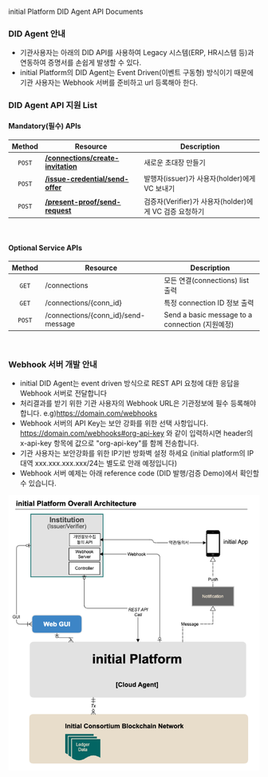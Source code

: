 <p>initial Platform DID Agent API Documents</p>

### DID Agent 안내 
- 기관사용자는 아래의 DID API를 사용하여 Legacy 시스템(ERP, HR시스템 등)과 연동하여 증명서를 손쉽게 발생할 수 있다.
- initial Platform의 DID Agent는 Event Driven(이벤트 구동형) 방식이기 때문에 기관 사용자는 Webhook 서버를 준비하고 url 등록해아 한다.

### DID Agent API 지원 List

#### Mandatory(필수) APIs

   Method  | Resource | Description 
  :---: | --- | --- 
  `POST` | **[/connections/create-invitation](../auto_connection/#step-1-faber-alice-create-invitation-send-invitation)** | 새로운 초대장 만들기 
  `POST` | **[/issue-credential/send-offer](#)** | 발행자(issuer)가 사용자(holder)에게 VC 보내기
  `POST` | **[/present-proof/send-request](#)** | 검증자(Verifier)가 사용자(holder)에게 VC 검증 요청하기 

<br>

#### Optional Service APIs

   Method  | Resource | Description 
  :---: | --- | --- 
  `GET` | /connections | 모든 연결(connections) list 출력
  `GET` | /connections/{conn_id} | 특정 connection ID 정보 출력
  `POST` | /connections/{conn_id}/send-message| Send a basic message to a connection (지원예정)
  
  <br>
  
### Webhook 서버 개발 안내 
- initial DID Agent는 event driven 방식으로 REST API 요청에 대한 응답을 Webhook 서버로 전달합니다
- 처리결과를 받기 위한 기관 사용자의 Webhook URL은 기관정보에 필수 등록해야 합니다. e.g)https://domain.com/webhooks
- Webhook 서버의 API Key는 보안 강화를 위한 선택 사항입니다. https://domain.com/webhooks#org-api-key 와 같이 입력하시면 header의 x-api-key 항목에 값으로 "org-api-key"를 함께 전송합니다.
- 기관 사용자는 보안강화를 위한 IP기반 방화벽 설정 하세요 (initial platform의 IP대역 xxx.xxx.xxx.xxx/24는 별도로 안래 예정입니다)
- Webhook 서버 예제는 아래 reference code (DID 발행/검증 Demo)에서 확인할 수 있습니다. 


![platform arch](img/initial_platform_architecture.png)